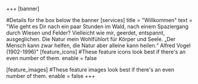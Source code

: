 +++
[banner]

#Details for the box below the banner
[services]
  title = "Willkommen"
  text = "Wie geht es Dir nach ein paar Stunden im Wald, nach einem Spaziergang durch Wiesen und Felder? Vielleicht wie mir, geerdet, entspannt, ausgeglichen. Die Natur mein Wohlfühlort für Körper und Seele. „Der Mensch kann zwar helfen, die Natur aber alleine kann heilen.“ Alfred Vogel (1902-1996)"
[feature_icons]
  #These feature icons look best if there's an even number of them.
  enable = false

[feature_images]
#These feature images look best if there's an even number of them.
  enable = false
+++

